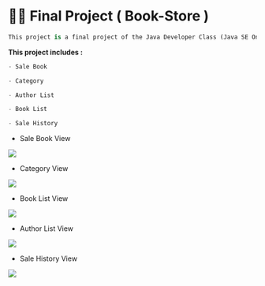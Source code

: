#  👨‍💻 Final Project ( Book-Store )

 ```python
This project is a final project of the Java Developer Class (Java SE Online).
```
**This project includes :**
```python
- Sale Book

- Category

- Author List

- Book List

- Sale History
```
- Sale Book View

<img src="https://user-images.githubusercontent.com/61304140/85509693-7070c680-b61c-11ea-9534-a9bdb6a9dd5f.PNG">

- Category View
<img src="https://user-images.githubusercontent.com/61304140/85509727-7b2b5b80-b61c-11ea-8bf5-ec3c5f65b01f.PNG">

- Book List View
<img src="https://user-images.githubusercontent.com/61304140/85509789-8da59500-b61c-11ea-8b44-0ef40ea90b7c.PNG">

- Author List View
<img src="https://user-images.githubusercontent.com/61304140/85510000-cba2b900-b61c-11ea-9ab2-ba0f813f75a5.PNG">

- Sale History View
<img src="https://user-images.githubusercontent.com/61304140/85509945-c0e82400-b61c-11ea-83e3-0be6ddf5a55a.PNG">
